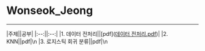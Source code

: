# Wonseok_Jeong

---
|주제||공부|
|:--:||:--:|
|1. 데이터 전처리||[pdf]([데이터 전처리.pdf](https://github.com/Sejong-Kaggle-Study-3rd/Wonseok_Jeong/files/6168865/default.pdf))|
|2. KNN||pdf|\n
|3. 로지스틱 회귀 분류||pdf|\n


